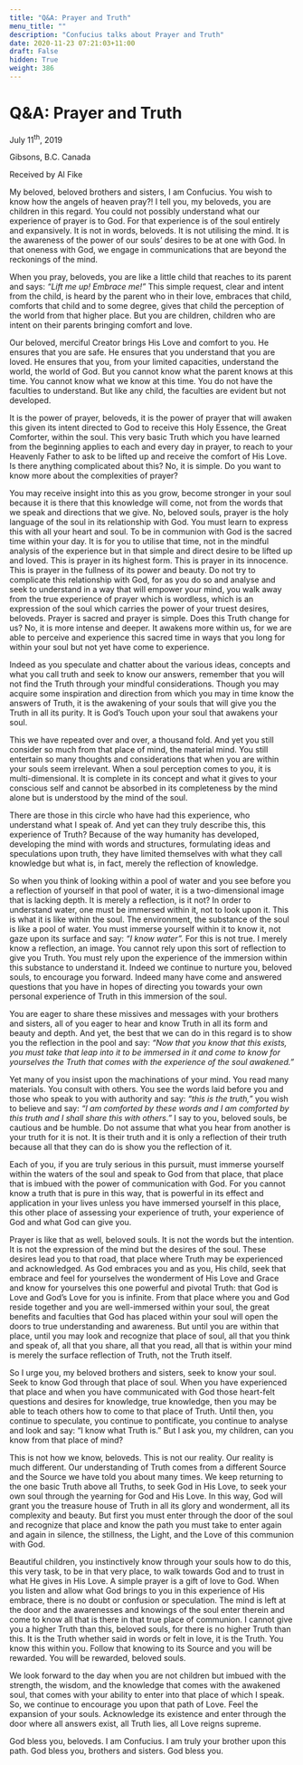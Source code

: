 ```yaml
---
title: "Q&A: Prayer and Truth"
menu_title: ""
description: "Confucius talks about Prayer and Truth"
date: 2020-11-23 07:21:03+11:00
draft: False
hidden: True
weight: 386
---
```

# Q&A: Prayer and Truth

July 11<sup>th</sup>, 2019

Gibsons, B.C. Canada

Received by Al Fike

My beloved, beloved brothers and sisters, I am Confucius. You wish to know how the angels of heaven pray?! I tell you, my beloveds, you are children in this regard. You could not possibly understand what our experience of prayer is to God. For that experience is of the soul entirely and expansively. It is not in words, beloveds. It is not utilising the mind. It is the awareness of the power of our souls’ desires to be at one with God. In that oneness with God, we engage in communications that are beyond the reckonings of the mind. 

When you pray, beloveds, you are like a little child that reaches to its parent and says: *“Lift me up! Embrace me!”* This simple request, clear and intent from the child, is heard by the parent who in their love, embraces that child, comforts that child and to some degree, gives that child the perception of the world from that higher place. But you are children, children who are intent on their parents bringing comfort and love. 

Our beloved, merciful Creator brings His Love and comfort to you. He ensures that you are safe. He ensures that you understand that you are loved. He ensures that you, from your limited capacities, understand the world, the world of God. But you cannot know what the parent knows at this time. You cannot know what we know at this time. You do not have the faculties to understand. But like any child, the faculties are evident but not developed. 

It is the power of prayer, beloveds, it is the power of prayer that will awaken this given its intent directed to God to receive this Holy Essence, the Great Comforter, within the soul. This very basic Truth which you have learned from the beginning applies to each and every day in prayer, to reach to your Heavenly Father to ask to be lifted up and receive the comfort of His Love. Is there anything complicated about this? No, it is simple. Do you want to know more about the complexities of prayer?

You may receive insight into this as you grow, become stronger in your soul because it is there that this knowledge will come, not from the words that we speak and directions that we give. No, beloved souls, prayer is the holy language of the soul in its relationship with God. You must learn to express this with all your heart and soul. To be in communion with God is the sacred time within your day. It is for you to utilise that time, not in the mindful analysis of the experience but in that simple and direct desire to be lifted up and loved. This is prayer in its highest form. This is prayer in its innocence. This is prayer in the fullness of its power and beauty. 
Do not try to complicate this relationship with God, for as you do so and analyse and seek to understand in a way that will empower your mind, you walk away from the true experience of prayer which is wordless, which is an expression of the soul which carries the power of your truest desires, beloveds. Prayer is sacred and prayer is simple. Does this Truth change for us? No, it is more intense and deeper. It awakens more within us, for we are able to perceive and experience this sacred time in ways that you long for within your soul but not yet have come to experience.

Indeed as you speculate and chatter about the various ideas, concepts and what you call truth and seek to know our answers, remember that you will not find the Truth through your mindful considerations. Though you may acquire some inspiration and direction from which you may in time know the answers of Truth, it is the awakening of your souls that will give you the Truth in all its purity. It is God’s Touch upon your soul that awakens your soul. 

This we have repeated over and over, a thousand fold. And yet you still consider so much from that place of mind, the material mind. You still entertain so many thoughts and considerations that when you are within your souls seem irrelevant. When a soul perception comes to you, it is multi-dimensional. It is complete in its concept and what it gives to your conscious self and cannot be absorbed in its completeness by the mind alone but is understood by the mind of the soul.

There are those in this circle who have had this experience, who understand what I speak of. And yet can they truly describe this, this experience of Truth? Because of the way humanity has developed, developing the mind with words and structures, formulating ideas and speculations upon truth, they have limited themselves with what they call knowledge but what is, in fact, merely the reflection of knowledge. 

So when you think of looking within a pool of water and you see before you a reflection of yourself in that pool of water, it is a two-dimensional image that is lacking depth. It is merely a reflection, is it not? In order to understand water, one must be immersed within it, not to look upon it. This is what it is like within the soul. The environment, the substance of the soul is like a pool of water. You must immerse yourself within it to know it, not gaze upon its surface and say: *“I know water”.* For this is not true. I merely know a reflection, an image. You cannot rely upon this sort of reflection to give you Truth. You must rely upon the experience of the immersion within this substance to understand it. Indeed we continue to nurture you, beloved souls, to encourage you forward. Indeed many have come and answered questions that you have in hopes of directing you towards your own personal experience of Truth in this immersion of the soul. 

You are eager to share these missives and messages with your brothers and sisters, all of you eager to hear and know Truth in all its form and beauty and depth. And yet, the best that we can do in this regard is to show you the reflection in the pool and say: *“Now that you know that this exists, you must take that leap into it to be immersed in it and come to know for yourselves the Truth that comes with the experience of the soul awakened.”*

Yet many of you insist upon the machinations of your mind. You read many materials. You consult with others. You see the words laid before you and those who speak to you with authority and say: *“this is the truth,”* you wish to believe and say: *“I am comforted by these words and I am comforted by this truth and I shall share this with others.”* I say to you, beloved souls, be cautious and be humble. Do not assume that what you hear from another is your truth for it is not. It is their truth and it is only a reflection of their truth because all that they can do is show you the reflection of it.

Each of you, if you are truly serious in this pursuit, must immerse yourself within the waters of the soul and speak to God from that place, that place that is imbued with the power of communication with God. For you cannot know a truth that is pure in this way, that is powerful in its effect and application in your lives unless you have immersed yourself in this place, this other place of assessing your experience of truth, your experience of God and what God can give you. 

Prayer is like that as well, beloved souls. It is not the words but the intention. It is not the expression of the mind but the desires of the soul. These desires lead you to that road, that place where Truth may be experienced and acknowledged. As God embraces you and as you,  His child, seek that embrace and feel for yourselves the wonderment of His Love and Grace and know for yourselves this one powerful and pivotal Truth: that God is Love and God’s Love for you is infinite. From that place where you and God reside together and you are well-immersed within your soul, the great benefits and faculties that God has placed within your soul will open the doors to true understanding and awareness. But until you are within that place, until you may look and recognize that place of soul, all that you think and speak of, all that you share, all that you read, all that is within your mind is merely the surface reflection of Truth, not the Truth itself.

So I urge you, my beloved brothers and sisters, seek to know your soul. Seek to know God through that place of soul. When you have experienced that place and when you have communicated with God those heart-felt questions and desires for knowledge, true knowledge, then you may be able to teach others how to come to that place of Truth. Until then, you continue to speculate, you continue to pontificate, you continue to analyse and look and say: “I know what Truth is.” But I ask you, my children, can you know from that place of mind?

This is not how we know, beloveds. This is not our reality. Our reality is much different. Our understanding of Truth comes from a different Source and the Source we have told you about many times. We keep returning to the one basic Truth above all Truths, to seek God in His Love, to seek your own soul through the yearning for God and His Love. In this way, God will grant you the treasure house of Truth in all its glory and wonderment, all its complexity and beauty. But first you must enter through the door of the soul and recognize that place and know the path you must take to enter again and again in silence, the stillness, the Light, and the Love of this communion with God.

Beautiful children, you instinctively know through your souls how to do this, this very task, to be in that very place, to walk towards God and to trust in what He gives in His Love. A simple prayer is a gift of love to God. When you listen and allow what God brings to you in this experience of His embrace, there is no doubt or confusion or speculation. The mind is left at the door and the awarenesses and knowings of the soul enter therein and come to know all that is there in that true place of communion. I cannot give you a higher Truth than this, beloved souls, for there is no higher Truth than this. It is the Truth whether said in words or felt in love, it is the Truth. You know this within you. Follow that knowing to its Source and you will be rewarded. You will be rewarded, beloved souls.

We look forward to the day when you are not children but imbued with the strength, the wisdom, and the knowledge that comes with the awakened soul, that comes with your ability to enter into that place of which I speak. So, we continue to encourage you upon that path of Love. Feel the expansion of your souls. Acknowledge its existence and enter through the door where all answers exist, all Truth lies, all Love reigns supreme.

God bless you, beloveds. I am Confucius. I am truly your brother upon this path. God bless you, brothers and sisters. God bless you. 